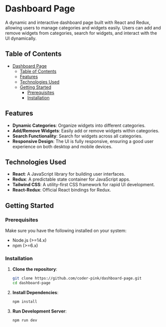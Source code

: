 # Dashboard Page

A dynamic and interactive dashboard page built with React and Redux, allowing users to manage categories and widgets easily. Users can add and remove widgets from categories, search for widgets, and interact with the UI dynamically.

## Table of Contents
- [Dashboard Page](#dashboard-page)
  - [Table of Contents](#table-of-contents)
  - [Features](#features)
  - [Technologies Used](#technologies-used)
  - [Getting Started](#getting-started)
    - [Prerequisites](#prerequisites)
    - [Installation](#installation)

## Features

- **Dynamic Categories**: Organize widgets into different categories.
- **Add/Remove Widgets**: Easily add or remove widgets within categories.
- **Search Functionality**: Search for widgets across all categories.
- **Responsive Design**: The UI is fully responsive, ensuring a good user experience on both desktop and mobile devices.

## Technologies Used

- **React**: A JavaScript library for building user interfaces.
- **Redux**: A predictable state container for JavaScript apps.
- **Tailwind CSS**: A utility-first CSS framework for rapid UI development.
- **React-Redux**: Official React bindings for Redux.

## Getting Started

### Prerequisites

Make sure you have the following installed on your system:

- Node.js (>=14.x)
- npm (>=6.x)

### Installation

1. **Clone the repository**:

   ```bash
   git clone https://github.com/coder-pink/dashboard-page.git
   cd dashboard-page
    ```

2. **Install Dependencies**:
    
    ```bash
    npm install
    ```

3. **Run Development Server**:
    
    ```bash
    npm run dev
    ```

